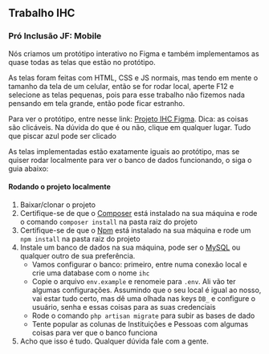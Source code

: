 ## Trabalho IHC
### Pró Inclusão JF: Mobile

Nós criamos um protótipo interativo no Figma e também implementamos as quase todas as telas
que estão no protótipo.

As telas foram feitas com HTML, CSS e JS normais, mas tendo em mente o tamanho
da tela de um celular, então se for rodar local, aperte F12 e selecione as telas pequenas, pois para esse trabalho
não fizemos nada pensando em tela grande, então pode ficar estranho.

Para ver o protótipo, entre nesse link: [Projeto IHC Figma](https://www.figma.com/proto/0za7rLboUmT0UfFYSLZ4jq/IHC?node-id=7%3A0&scaling=scale-down). Dica: as coisas são clicáveis. Na dúvida
do que é ou não, clique em qualquer lugar. Tudo que piscar azul pode ser clicado

As telas implementadas estão exatamente iguais ao protótipo, mas se quiser rodar localmente para ver o banco
de dados funcionando, o siga o guia abaixo: 

#### Rodando o projeto localmente
1. Baixar/clonar o projeto
2. Certifique-se de que o  [Composer](https://getcomposer.org/) está instalado na sua máquina
e rode o comando `composer install` na pasta raiz do projeto
3. Certifique-se de que o [Npm](https://nodejs.org/en/) está instalado na sua máquina e rode um 
`npm install` na pasta raiz do projeto
4. Instale um banco de dados na sua máquina, pode ser o [MySQL](https://www.mysql.com/) ou qualquer
 outro de sua preferência.
    - Vamos configurar o banco: primeiro, entre numa conexão local e crie uma database com o nome
    `ihc`
    - Copie o arquivo `env.example` e renomeie para `.env`. Ali vão ter algumas configurações. Assumindo
    que o seu local é igual ao nosso, vai estar tudo certo, mas dê uma olhada nas keys `DB_` 
    e configure o usuário, senha e essas coisas para as suas credenciais
    - Rode o comando `php artisan migrate` para subir as bases de dado
    - Tente popular as colunas de Instituições e Pessoas com algumas coisas para ver que o
    banco funciona
5. Acho que isso é tudo. Qualquer dúvida fale com a gente.
